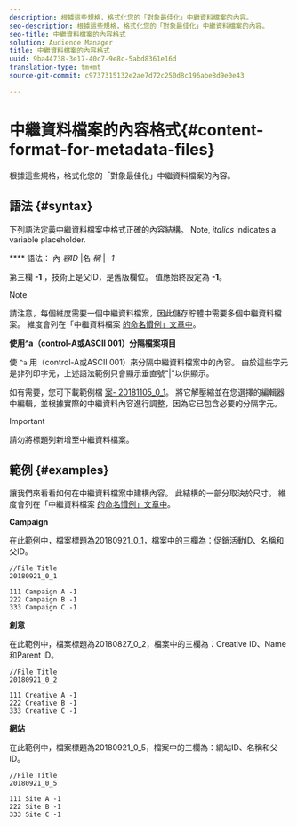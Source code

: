 ```yaml
---
description: 根據這些規格，格式化您的「對象最佳化」中繼資料檔案的內容。
seo-description: 根據這些規格，格式化您的「對象最佳化」中繼資料檔案的內容。
seo-title: 中繼資料檔案的內容格式
solution: Audience Manager
title: 中繼資料檔案的內容格式
uuid: 9ba44738-3e17-40c7-9e8c-5abd8361e16d
translation-type: tm+mt
source-git-commit: c9737315132e2ae7d72c250d8c196abe8d9e0e43

---
```



# 中繼資料檔案的內容格式{#content-format-for-metadata-files}

根據這些規格，格式化您的「對象最佳化」中繼資料檔案的內容。

## 語法 {#syntax}

下列語法定義中繼資料檔案中格式正確的內容結構。 Note, *italics* indicates a variable placeholder.

**** 語法： 內 *容ID* |名 *稱* | *-1*

<!--In the contents syntax, you'll notice a parent ID variable. Don't confuse it with the parent ID used in the [metadata file name](../../../reporting/audience-optimization-reports/metadata-files-intro/metadata-file-names.md). These 2 variables seem similar, but they represent different things. In the file name, the parent ID corresponds to a category like "campaign" (ID 1), "placement" (ID 3), or "tactic" (ID 9), etc. In the file body:-->

第三欄 **-1** ，技術上是父ID，是舊版欄位。 值應始終設定為 **-1**。

>[!NOTE]
>
>請注意，每個維度需要一個中繼資料檔案，因此儲存貯體中需要多個中繼資料檔案。 維度會列在「中繼資料檔案 [的命名慣例」文章中](../../../reporting/audience-optimization-reports/metadata-files-intro/metadata-file-names.md#child-dimension)。

**使用^a（control-A或ASCII 001）分隔檔案項目**

使 `^a` 用（control-A或ASCII 001）來分隔中繼資料檔案中的內容。 由於這些字元是非列印字元，上述語法範例只會顯示垂直號"|"以供顯示。

如有需要，您可下載範例檔 [案- 20181105_0_1](assets/20181105_0_1.zip)。 將它解壓縮並在您選擇的編輯器中編輯，並根據實際的中繼資料內容進行調整，因為它已包含必要的分隔字元。

>[!IMPORTANT]
>
>請勿將標題列新增至中繼資料檔案。

## 範例 {#examples}

讓我們來看看如何在中繼資料檔案中建構內容。 此結構的一部分取決於尺寸。 維度會列在「中繼資料檔案 [的命名慣例」文章中](../../../reporting/audience-optimization-reports/metadata-files-intro/metadata-file-names.md#child-dimension)。

**Campaign** 

在此範例中，檔案標題為20180921_0_1，檔案中的三欄為：促銷活動ID、名稱和父ID。

<!--Let's say you want to populate the creative drop down menu with creative names from a particular campaign. In this case, your metadata file name would include ID 1 (campaign) and ID 2 (creative). Following the content syntax, your metadata file would contain the creative ID, creative name, and actual campaign ID.-->

```
//File Title
20180921_0_1

111 Campaign A -1
222 Campaign B -1
333 Campaign C -1
```

**創意**

在此範例中，檔案標題為20180827_0_2，檔案中的三欄為：Creative ID、Name和Parent ID。

```
//File Title
20180921_0_2

111 Creative A -1
222 Creative B -1
333 Creative C -1
```

**網站**

在此範例中，檔案標題為20180921_0_5，檔案中的三欄為：網站ID、名稱和父ID。

```
//File Title
20180921_0_5

111 Site A -1
222 Site B -1
333 Site C -1
```
